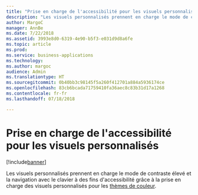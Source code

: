 ```yaml
---
title: "Prise en charge de l'accessibilité pour les visuels personnalisés"
description: "Les visuels personnalisés prennent en charge le mode de contraste élevé et la navigation avec le clavier à des fins d'accessibilité"
author: MargoC
manager: AnnBe
ms.date: 7/22/2018
ms.assetid: 3993e8d0-6319-4e90-b5f3-e031d9d8a6fe
ms.topic: article
ms.prod: 
ms.service: business-applications
ms.technology: 
ms.author: margoc
audience: Admin
ms.translationtype: HT
ms.sourcegitcommit: 0b40bb3c98145f5a260f412701a884a5936174ce
ms.openlocfilehash: 83cb6bcada71759410fa36aec8c83b31d17a1268
ms.contentlocale: fr-fr
ms.lasthandoff: 07/18/2018

---
```

# <a name="accessibility-support-for-custom-visuals"></a>Prise en charge de l'accessibilité pour les visuels personnalisés

[!include[banner](../../../includes/banner.md)]

Les visuels personnalisés prennent en charge le mode de contraste élevé et la navigation avec le clavier à des fins d'accessibilité grâce à la prise en charge des visuels personnalisés pour les [thèmes de couleur](https://docs.microsoft.com/power-bi/desktop-report-themes).

